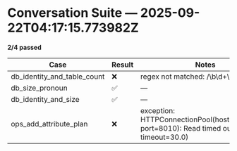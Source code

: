 # Conversation Suite — 2025-09-22T04:17:15.773982Z

**2/4 passed**

| Case | Result | Notes |
|------|--------|-------|
| db_identity_and_table_count | ❌ | regex not matched: /\b\d+\s+tables\b/ |
| db_size_pronoun | ✅ | — |
| db_identity_and_size | ✅ | — |
| ops_add_attribute_plan | ❌ | exception: HTTPConnectionPool(host='localhost', port=8010): Read timed out. (read timeout=30.0) |